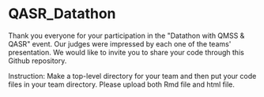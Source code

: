 # QASR_Datathon
Thank you everyone for your participation in the "Datathon with QMSS & QASR" event. Our judges were impressed by each one of the teams' presentation. We would like to invite you to share your code through this Github repository. 

Instruction: Make a top-level directory for your team and then put your code files in your team directory. Please upload both Rmd file and html file. 


